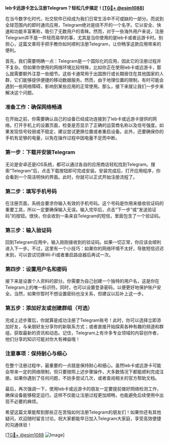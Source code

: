 **leb卡远游卡怎么注册Telegram？轻松几步搞定！[[TG💪+ @esim1088](https://t.me/s/esim1088)]**

在当今数字化时代，社交软件已经成为我们日常生活中不可或缺的一部分。而说到全球范围内的即时通讯应用，Telegram绝对是绕不开的一个名字。它以安全、快速和功能丰富著称，吸引了无数用户的青睐。然而，对于一些海外用户来说，注册Telegram并不是一件轻而易举的事，尤其是当你使用的是leb卡或者远游卡时。别担心，这篇文章将手把手教你如何顺利注册Telegram，让你畅享这款应用带来的便利。

首先，我们需要明确一点：Telegram是一个国际化的应用，因此它的注册过程并不复杂。但如果你使用的网络环境比较特殊，比如你正在使用leb卡或远游卡，那么就需要额外注意一些细节。这些卡通常用于出国旅行或长期居住在其他国家的人群，它们能够提供便捷的移动数据服务。然而，由于地理位置的限制，有时可能会遇到一些网络障碍，影响到某些应用的正常使用。那么，接下来就让我们一步步来解决这个问题。

### **准备工作：确保网络畅通**
在开始之前，你需要确认自己的设备已经成功连接到了leb卡或远游卡提供的网络。打开手机上的设置页面，检查是否显示了正确的运营商名称以及信号强度。如果发现信号较弱或不稳定，建议尝试更换位置或者重启设备。此外，还要确保你的手机有足够的电量，以免在操作过程中因电量不足而中断。

### **第一步：下载并安装Telegram**
无论是安卓还是iOS系统，都可以通过各自的应用商店轻松找到Telegram。搜索“Telegram”后，点击下载按钮即可完成安装。安装完成后，打开应用程序，你会看到一个简洁明快的界面。此时，你就可以正式开始注册流程了。

### **第二步：填写手机号码**
在注册页面，系统会要求你输入有效的手机号码。这个号码是你用来接收验证码的重要工具，所以一定要确保输入无误。输入完毕后，点击“下一步”或“发送验证码”的按钮。很快，你会收到一条来自Telegram的短信，里面包含了一个验证码。

### **第三步：输入验证码**
回到Telegram应用中，输入刚刚接收到的验证码。如果一切正常，你应该会顺利进入下一步。不过，这里有一个小技巧：如果你的网络环境不太好，导致短信迟迟未到，可以尝试切换Wi-Fi或者重启路由器后再试一次。

### **第四步：设置用户名和密码**
接下来是设置个人资料的部分。你需要为自己创建一个独特的用户名，这是你在Telegram上的唯一标识符。同时，也可以设置登录密码，以便更好地保护账户安全。当然，如果你暂时不想设置密码也没关系，但建议以后补上这一步。

### **第五步：添加好友或创建群组（可选）**
完成上述步骤后，你就算是成功注册了Telegram账号！此时，你可以选择立即添加好友，与亲朋好友分享你的新联系方式；或者直接开始探索各种有趣的频道和群组，获取最新的资讯和动态。记住，Telegram上有许多专业领域的内容创作者，他们分享的知识可能对你大有裨益哦！

### **注意事项：保持耐心与细心**
在整个注册过程中，最重要的一点就是保持耐心和细心。虽然leb卡或远游卡可能会带来一定的网络限制，但只要按照上述步骤操作，大多数情况下都能顺利完成注册。如果你遇到了任何问题，不妨多尝试几次，或者查阅相关的官方帮助文档。

最后，再次强调一下，使用leb卡或远游卡的朋友一定要提前做好网络检测工作，确保设备能够稳定运行。这样不仅能让注册过程更加顺畅，也能避免后续使用中出现不必要的麻烦。

希望这篇文章能帮到那些正在苦恼如何注册Telegram的朋友们！如果你还有其他疑问，欢迎随时留言讨论。祝大家都能早日加入Telegram大家庭，享受高效便捷的沟通体验！

[[TG💪+ @esim1088](https://t.me/s/esim1088) ![Image](https://i.postimg.cc/4NQfJmqS/Snipaste-2025-05-13-00-14-12.png)]